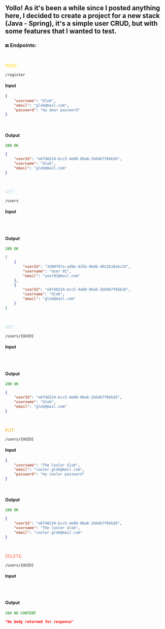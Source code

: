 <h2>Yollo! As it's been a while since I posted anything here, I decided to create a project for a new stack (Java - Spring), 
it's a simple user CRUD, but with some features that I wanted to test.</h2>

### 🔚 Endpoints: 

<br>
<p style="color: gold">POST:</p>
<code>/register</code>
<br> 

#### Input
```json
{
	"username": "Glob",
	"email": "glob@mail.com",
	"password": "my dear password"
}
```

<br>

#### Output
<code style="color: green">200 OK</code>
```json
{
	"userId": "e6f48224-bcc5-4e08-86a6-2b64b7f6bb26",
	"username": "Glob",
	"email": "glob@mail.com"
}
```

<br>
<p style="color: lightblue">GET:</p>
<code>/users</code>
<br> 

#### Input
```json

```

<br>

#### Output
<code style="color: green">200 OK</code>
```json
[
    {
        "userId": "3d90797a-ad9e-425b-86d6-d912b18abc33",
        "username": "User 01",
        "email": "user01@mail.com"
    },
    {
        "userId": "e6f48224-bcc5-4e08-86a6-2b64b7f6bb26",
        "username": "Glob",
        "email": "glob@mail.com"
    }
]
```

<br>
<p style="color: lightblue">GET:</p>
<code>/users/{UUID}</code>
<br> 

#### Input
```json

```

<br>

#### Output
<code style="color: green">200 OK</code>
```json
{
    "userId": "e6f48224-bcc5-4e08-86a6-2b64b7f6bb26",
    "username": "Glob",
    "email": "glob@mail.com"
}
```

<br>
<p style="color: orange">PUT:</p>
<code>/users/{UUID}</code>
<br> 

#### Input
```json
{
    "username": "The Cooler Glob",
    "email": "cooler.glob@mail.com",
    "password": "my cooler password"
}
```

<br>

#### Output
<code style="color: green">200 OK</code>
```json
{
    "userId": "e6f48224-bcc5-4e08-86a6-2b64b7f6bb26",
    "username": "The Cooler Glob",
    "email": "cooler.glob@mail.com"
}
```

<br>
<p style="color: tomato">DELETE:</p>
<code>/users/{UUID}</code>
<br> 

#### Input
```json

```

<br>

#### Output
<code style="color: green">204 NO CONTENT</code>
```json
"No body returned for response"
```
